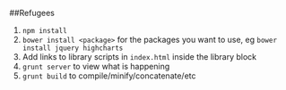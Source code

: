 ##Refugees

1. `npm install`
2. `bower install <package>` for the packages you want to use, eg `bower install jquery highcharts`
3. Add links to library scripts in `index.html` inside the library block
4. `grunt server` to view what is happening
5. `grunt build` to compile/minify/concatenate/etc